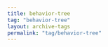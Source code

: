 ```yaml
---
title: behavior-tree
tag: "behavior-tree"
layout: archive-tags
permalink: "tag/behavior-tree"
---
```


